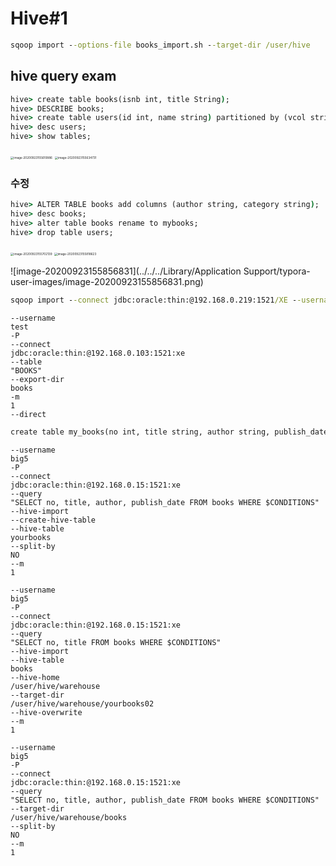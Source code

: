 # Hive#1



```cmd
sqoop import --options-file books_import.sh --target-dir /user/hive
```





## hive query exam

```cmd
hive> create table books(isnb int, title String);
hive> DESCRIBE books;
hive> create table users(id int, name string) partitioned by (vcol string);
hive> desc users;
hive> show tables;
```

<img src="https://tva1.sinaimg.cn/large/007S8ZIlgy1gj0lbbl2hpj30s80fe0x3.jpg" alt="image-20200923155610886" style="zoom:33%;" /> 

<img src="https://tva1.sinaimg.cn/large/007S8ZIlgy1gj0lbi1bppj30ii06idgy.jpg" alt="image-20200923155634731" style="zoom:33%;" /> 







### 수정

```cmd
hive> ALTER TABLE books add columns (author string, category string);
hive> desc books;
hive> alter table books rename to mybooks;
hive> drop table users;
```

<img src="../../../Library/Application Support/typora-user-images/image-20200923155702139.png" alt="image-20200923155702139" style="zoom:33%;" /> 

<img src="https://tva1.sinaimg.cn/large/007S8ZIlgy1gj0ldg5ddzj30m207mtao.jpg" alt="image-20200923155818623" style="zoom:33%;" /> 

![image-20200923155856831](../../../Library/Application Support/typora-user-images/image-20200923155856831.png)



```cmd
sqoop import --connect jdbc:oracle:thin:@192.168.0.219:1521/XE --username big5 --password admin1234 -P --table EMP  --colns "ENAME, EMPNO,SAL" --target-dir myemp  -m 1
```



```shell
--username
test
-P
--connect
jdbc:oracle:thin:@192.168.0.103:1521:xe
--table
"BOOKS"
--export-dir
books
-m
1
--direct
```



```cmd
create table my_books(no int, title string, author string, publish_date date)
```



```shell
--username
big5
-P
--connect
jdbc:oracle:thin:@192.168.0.15:1521:xe
--query
"SELECT no, title, author, publish_date FROM books WHERE $CONDITIONS"
--hive-import 
--create-hive-table
--hive-table
yourbooks
--split-by
NO
--m
1
```



```shell
--username
big5
-P
--connect
jdbc:oracle:thin:@192.168.0.15:1521:xe
--query
"SELECT no, title FROM books WHERE $CONDITIONS"
--hive-import 
--hive-table
books
--hive-home
/user/hive/warehouse
--target-dir
/user/hive/warehouse/yourbooks02
--hive-overwrite
--m
1
```



```shell
--username
big5
-P
--connect
jdbc:oracle:thin:@192.168.0.15:1521:xe
--query
"SELECT no, title, author, publish_date FROM books WHERE $CONDITIONS"
--target-dir
/user/hive/warehouse/books
--split-by
NO
--m
1
```

